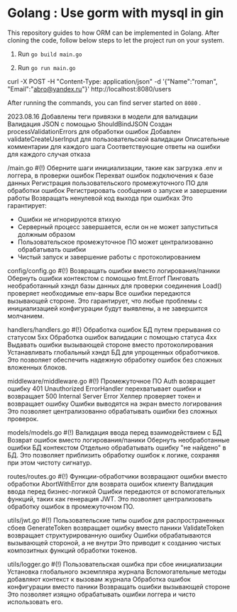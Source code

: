 # Golang : Use gorm with mysql in gin

This repository guides to how ORM can be implemented in Golang. After cloning the code, follow below steps to let the project run on your system.

1. Run `go build main.go`

2. Run `go run main.go`

curl -X POST -H "Content-Type: application/json" -d '{"Name":"roman", "Email":"abro@yandex.ru"}' http://localhost:8080/users 

After running the commands, you can find server started on `8080` .

2023.08.16
Добавлены теги привязки в модели для валидации Валидация JSON с помощью ShouldBindJSON
Создан processValidationErrors для обработки ошибок
Добавлен validateCreateUserInput для пользовательской валидации 
Описательные комментарии для каждого шага 
Соответствующие ответы на ошибки для каждого случая отказа

/main.go
#(!)
Оберните шаги инициализации, такие как загрузка .env и логгера, в проверки ошибок
Перехват ошибок подключения к базе данных
Регистрация пользовательского промежуточного ПО для обработки ошибок
Регистрировать сообщения о запуске и завершении работы
Возвращать ненулевой код выхода при ошибках
Это гарантирует:
- Ошибки не игнорируются втихую
- Серверный процесс завершается, если он не может запуститься должным образом
- Пользовательское промежуточное ПО может централизованно обрабатывать ошибки
- Чистый запуск и завершение работы с протоколированием

config/config.go
#(!)
Возвращать ошибки вместо логирования/паники
Обернуть ошибки контекстом с помощью fmt.Errorf
Пинговать необработанный хэндл базы данных для проверки соединения
Load() проверяет необходимые env-вары
Все ошибки передаются вызывающей стороне.
Это гарантирует, что любые проблемы с инициализацией конфигурации будут выявлены, а не завершится молчанием.

handlers/handlers.go
#(!)
Обработка ошибок БД путем прерывания со статусом 5xx
Обработка ошибок валидации с помощью статуса 4xx
Выдавать ошибки вызывающей стороне вместо протоколирования
Устанавливать глобальный хэндл БД для упрощенных обработчиков.
Это позволяет обеспечить надежную обработку ошибок без сложных вложенных блоков.

middleware/middleware.go
#(!)
Промежуточное ПО Auth возвращает ошибку 401 Unauthorized
ErrorHandler перехватывает ошибки и возвращает 500 Internal Server Error
Хелпер проверяет токен и возвращает ошибку
Ошибки выводятся на экран вместо логирования
Это позволяет централизованно обрабатывать ошибки без сложных проверок.

models/models.go
#(!)
Валидация ввода перед взаимодействием с БД
Возврат ошибок вместо логирования/паники
Обернуть необработанные ошибки БД контекстом
Отдельно обрабатывать ошибку "не найдено" в БД.
Это позволяет приблизить обработку ошибок к логике, сохраняя при этом чистоту сигнатур.

routes/routes.go
#(!)
Функции-обработчики возвращают ошибки вместо обработки
AbortWithError для возврата ошибок клиенту
Валидация ввода перед бизнес-логикой
Ошибки передаются от вспомогательных функций, таких как генерация JWT.
Это позволяет централизовать обработку ошибок в промежуточном ПО.

utils/jwt.go
#(!)
Пользовательские типы ошибок для распространенных сбоев
GenerateToken возвращает ошибку вместо паники
ValidateToken возвращает структурированную ошибку
Ошибки обрабатываются вызывающей стороной, а не внутри
Это приводит к созданию чистых композитных функций обработки токенов.

utils/logger.go
#(!)
Пользовательская ошибка при сбое инициализации
Установка глобального экземпляра журнала
Вспомогательные методы добавляют контекст к вызовам журнала
Обработка ошибок конфигурации вместо паники
Возвращать ошибки вызывающей стороне
Это позволяет изящно обрабатывать ошибки логгера и чисто использовать его.

